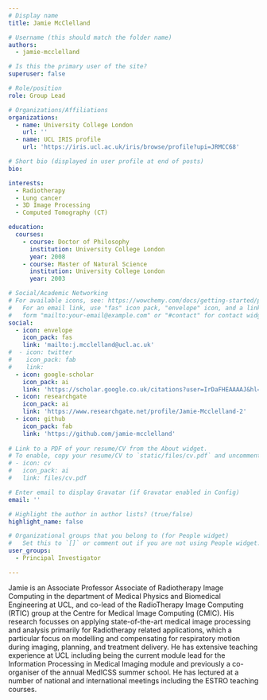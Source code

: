 ```yaml
---
# Display name
title: Jamie McClelland

# Username (this should match the folder name)
authors:
  - jamie-mcclelland

# Is this the primary user of the site?
superuser: false

# Role/position
role: Group Lead

# Organizations/Affiliations
organizations:
  - name: University College London
    url: ''
  - name: UCL IRIS profile
    url: 'https://iris.ucl.ac.uk/iris/browse/profile?upi=JRMCC68'

# Short bio (displayed in user profile at end of posts)
bio: 

interests:
  - Radiotherapy
  - Lung cancer
  - 3D Image Processing
  - Computed Tomography (CT)

education:
  courses:
    - course: Doctor of Philosophy
      institution: University College London
      year: 2008
    - course: Master of Natural Science
      institution: University College London
      year: 2003

# Social/Academic Networking
# For available icons, see: https://wowchemy.com/docs/getting-started/page-builder/#icons
#   For an email link, use "fas" icon pack, "envelope" icon, and a link in the
#   form "mailto:your-email@example.com" or "#contact" for contact widget.
social:
  - icon: envelope
    icon_pack: fas
    link: 'mailto:j.mcclelland@ucl.ac.uk'
#  - icon: twitter
#    icon_pack: fab
#    link:
  - icon: google-scholar
    icon_pack: ai
    link: 'https://scholar.google.co.uk/citations?user=IrDaFHEAAAAJ&hl=en'
  - icon: researchgate
    icon_pack: ai
    link: 'https://www.researchgate.net/profile/Jamie-Mcclelland-2'
  - icon: github
    icon_pack: fab
    link: 'https://github.com/jamie-mcclelland'
    
# Link to a PDF of your resume/CV from the About widget.
# To enable, copy your resume/CV to `static/files/cv.pdf` and uncomment the lines below.
# - icon: cv
#   icon_pack: ai
#   link: files/cv.pdf

# Enter email to display Gravatar (if Gravatar enabled in Config)
email: ''

# Highlight the author in author lists? (true/false)
highlight_name: false

# Organizational groups that you belong to (for People widget)
#   Set this to `[]` or comment out if you are not using People widget.
user_groups:
  - Principal Investigator

---
```


Jamie is an Associate Professor Associate of Radiotherapy Image Computing in the department of Medical Physics and Biomedical Engineering at UCL, and co-lead of the RadioTherapy Image Computing (RTIC) group at the Centre for Medical Image Computing (CMIC). His research focusses on applying state-of-the-art medical image processing and analysis primarily for Radiotherapy related applications, which a particular focus on modelling and compensating for respiratory motion during imaging, planning, and treatment delivery. He has extensive teaching experience at UCL including being the current module lead for the Information Processing in Medical Imaging module and previously a co-organiser of the annual MedICSS summer school. He has lectured at a number of national and international meetings including the ESTRO teaching courses.
